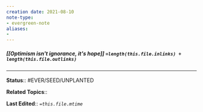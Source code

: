 ```yaml
---
creation date: 2021-08-10
note-type: 
- evergreen-note
aliases:
- 
---
```


##### [[Optimism isn't ignorance, it's hope]] `=length(this.file.inlinks) + length(this.file.outlinks)`



### <hr class="footnote"/>

**Status**:: #EVER/SEED/UNPLANTED 

**Related Topics**:: 
	
**Last Edited**:: *`=this.file.mtime`*
